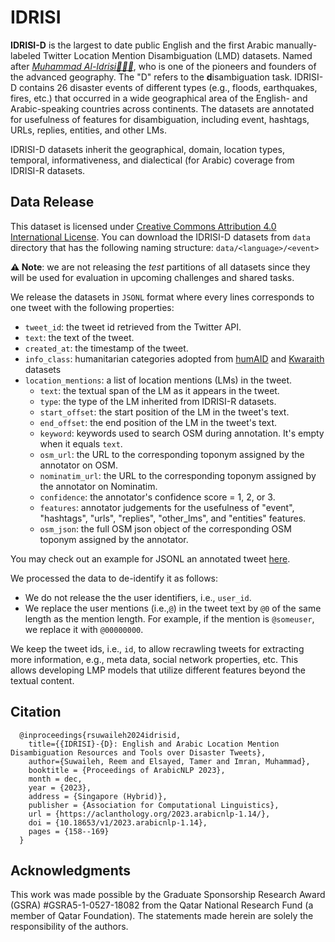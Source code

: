 # IDRISI
**IDRISI-D** is the largest to date public English and the first Arabic manually-labeled Twitter Location Mention Disambiguation (LMD) datasets. Named after [_Muhammad Al-Idrisi👳🏻‍♂️_](https://en.wikipedia.org/wiki/Muhammad_al-Idrisi), who is one of the pioneers and founders of the advanced geography. The "D" refers to the **d**isambiguation task. IDRISI-D contains 26 disaster events of different types (e.g., floods, earthquakes, fires, etc.) that occurred in a wide geographical area of the English- and Arabic-speaking countries across continents. 
The datasets are annotated for usefulness of features for disambiguation, including event, hashtags, URLs, replies, entities, and other LMs.

IDRISI-D datasets inherit the geographical, domain, location types, temporal, informativeness, and dialectical (for Arabic) coverage from IDRISI-R datasets. 

## Data Release
This dataset is licensed under [Creative Commons Attribution 4.0 International License](https://creativecommons.org/licenses/by/4.0/legalcode).
You can download the IDRISI-D datasets from `data` directory that has the following naming structure: `data/<language>/<event>`

**⚠️ Note**: we are not releasing the _test_ partitions of all datasets since they will be used for evaluation in upcoming challenges and shared tasks. 

We release the datasets in `JSONL` format where every lines corresponds to one tweet with the following properties: 

- `tweet_id`: the tweet id retrieved from the Twitter API. 
- `text`: the text of the tweet.
- `created_at`: the timestamp of the tweet.
- `info_class`: humanitarian categories adopted from [humAID]( https://crisisnlp.qcri.org/humaid_dataset) and [Kwaraith]( https://github.com/alaa-a-a/kawarith) datasets
- `location_mentions`: a list of location mentions (LMs) in the tweet.
	- `text`: the textual span of the LM as it appears in the tweet.
	- `type`: the type of the LM inherited from IDRISI-R datasets.
	- `start_offset`: the start position of the LM in the tweet's text.
	- `end_offset`: the end position of the LM in the tweet's text.
	- `keyword`: keywords used to search OSM during annotation. It's empty when it equals `text`.
	- `osm_url`: the URL to the corresponding toponym assigned by the annotator on OSM.
	- `nominatim_url`: the URL to the corresponding toponym assigned by the annotator on Nominatim.
	- `confidence`: the annotator's confidence score = 1, 2, or 3.
	- `features`: annotator judgements for the usefulness of "event", "hashtags", "urls", "replies", "other_lms", and "entities" features.
	- `osm_json`: the full OSM json object of the corresponding OSM toponym assigned by the annotator.

You may check out an example for JSONL an annotated tweet [here](https://jsoneditoronline.org/#left=cloud.f32a352fa45c4bb2843e490ff3830505).

We processed the data to de-identify it as follows:
- We do not release the the user identifiers, i.e., `user_id`.
- We replace the user mentions (i.e.,`@`) in the tweet text  by `@0` of the same length as the mention length. For example, if the mention is `@someuser`, we replace it with `@00000000`.

We keep the tweet ids, i.e., `id`, to allow recrawling tweets for extracting more information, e.g., meta data, social network properties, etc. This allows developing LMP models that utilize different features beyond the textual content.

  
## Citation
```
  @inproceedings{rsuwaileh2024idrisid,
    title={{IDRISI}-{D}: English and Arabic Location Mention Disambiguation Resources and Tools over Disaster Tweets},
    author={Suwaileh, Reem and Elsayed, Tamer and Imran, Muhammad},
    booktitle = {Proceedings of ArabicNLP 2023},
    month = dec,
    year = {2023},
    address = {Singapore (Hybrid)},
    publisher = {Association for Computational Linguistics},
    url = {https://aclanthology.org/2023.arabicnlp-1.14/},
    doi = {10.18653/v1/2023.arabicnlp-1.14},
    pages = {158--169}
  }
```
  
## Acknowledgments
This work was made possible by the Graduate Sponsorship Research Award (GSRA) #GSRA5-1-0527-18082 from the Qatar National Research Fund (a member of Qatar Foundation). The statements made herein are solely the responsibility of the authors.



